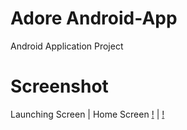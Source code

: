 # Adore Android-App
Android Application Project

# Screenshot
Launching Screen | Home Screen
[!](https://github.com/mukitul/Adore-Android-App-/blob/master/44979350_310263072893494_377379174068781056_n.png) | [!](https://github.com/mukitul/Adore-Android-App-/blob/master/44998575_199501760938685_4774209298894946304_n.png)
